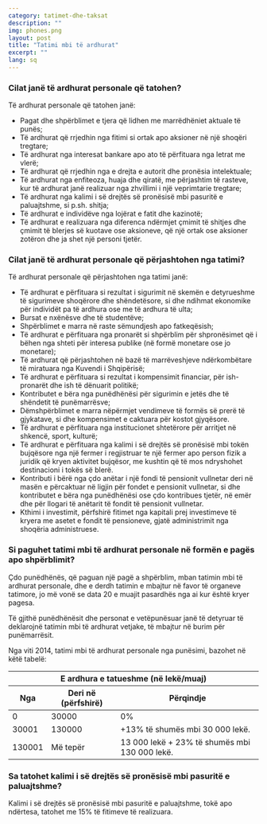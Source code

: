 ```yaml
---
category: tatimet-dhe-taksat
description: ""
img: phones.png
layout: post
title: "Tatimi mbi të ardhurat"
excerpt: ""
lang: sq
---
```

<script>
var data = { topics: [
  {
    title: "Cilat konsiderohen të ardhura personale?",
    text: function(){ return $("#part1").html(); }
  },
  {
    title: "Të ardhurat personale që përjashtohen nga tatimi",
    text: function(){ return $("#part2").html(); }
  },
  {
    title: "Tatimi mbi pagën dhe shpërblimin",
    text: function(){ return $("#part3").html(); }
  },
  {
    title: "Tatimi i kalimit të pronësisë",
    text: function(){ return $("#part4").html(); }
  }
]};
</script>

<div id="part1" class="hidden">
<h3>Cilat janë të ardhurat personale që tatohen?</h3>
Të ardhurat personale që tatohen janë:
<ul>
<li>Pagat dhe shpërblimet e tjera që lidhen me marrëdhëniet aktuale të punës;</li>
<li>Të ardhurat që rrjedhin nga fitimi si ortak apo aksioner në një shoqëri tregtare;</li>
<li>Të ardhurat nga interesat bankare apo ato të përfituara nga letrat me vlerë;</li>
<li>Të ardhurat që rrjedhin nga e drejta e autorit dhe pronësia intelektuale;</li>
<li>Të ardhurat nga enfiteoza, huaja dhe qiratë, me përjashtim të rasteve, kur të ardhurat janë realizuar nga zhvillimi i një veprimtarie tregtare;</li>
<li>Të ardhurat nga kalimi i së drejtës së pronësisë mbi pasuritë e paluajtshme, si p.sh. shitja;</li>
<li>Të ardhurat e individëve nga lojërat e fatit dhe kazinotë; </li>
<li>Të ardhurat e realizuara nga diferenca ndërmjet çmimit të shitjes dhe çmimit të blerjes së kuotave ose aksioneve, që një ortak ose aksioner zotëron dhe ja shet një personi tjetër.</li>
</ul>
</div>

<div id="part2" class="hidden">
<h3>Cilat janë të ardhurat personale që përjashtohen nga tatimi?</h3>
Të ardhurat personale që përjashtohen nga tatimi janë:
<ul>
<li>Të ardhurat e përfituara si rezultat i sigurimit në skemën e detyrueshme të sigurimeve shoqërore dhe shëndetësore, si dhe ndihmat ekonomike për individët pa të ardhura ose me të ardhura të ulta;</li>
<li>Bursat e nxënësve dhe të studentëve;</li>
<li>Shpërblimet e marra në raste sëmundjesh apo fatkeqësish;</li>
<li>Të ardhurat e përfituara nga pronarët si shpërblim për shpronësimet që i bëhen nga shteti për interesa publike (në formë monetare ose jo monetare);</li>
<li>Të ardhurat që përjashtohen në bazë të marrëveshjeve ndërkombëtare të miratuara nga Kuvendi i Shqipërisë;</li>
<li>Të ardhurat e përfituara si rezultat i kompensimit financiar, për ish-pronarët dhe ish të dënuarit politikë;</li>
<li>Kontributet e bëra nga punëdhënësi për sigurimin e jetës dhe të shëndetit të punëmarrësve;</li>
<li>Dëmshpërblimet e marra nëpërmjet vendimeve të formës së prerë të gjykatave, si dhe kompensimet e caktuara për kostot gjyqësore.</li>
<li>Të ardhurat e përfituara nga institucionet shtetërore për arritjet në shkencë, sport, kulturë;</li>
<li>Të ardhurat e përfituara nga kalimi i së drejtës së pronësisë mbi tokën bujqësore nga një fermer i regjistruar te një fermer apo person fizik a juridik që kryen aktivitet bujqësor, me kushtin që të mos ndryshohet destinacioni i tokës së blerë.</li>
<li>Kontributi i bërë nga çdo anëtar i një fondi të pensionit vullnetar deri në masën e përcaktuar në ligjin për fondet e pensionit vullnetar, si dhe kontributet e bëra nga punëdhënësi ose çdo kontribues tjetër, në emër dhe për llogari të anëtarit të fondit të pensionit vullnetar.</li>
<li>Kthimi i investimit, përfshirë fitimet nga kapitali prej investimeve të kryera me asetet e fondit të pensioneve, gjatë administrimit nga shoqëria administruese.</li>
</ul>
</div>

<div id="part3" class="hidden">
<h3>Si paguhet tatimi mbi të ardhurat personale në formën e pagës apo shpërblimit?</h3>
<p>Çdo punëdhënës, që paguan një pagë a shpërblim, mban tatimin mbi të ardhurat personale, dhe e derdh tatimin e mbajtur në favor të organeve tatimore, jo më vonë se data 20 e muajit pasardhës nga ai kur është kryer pagesa.</p>
<p>Të gjithë punëdhënësit dhe personat e vetëpunësuar janë të detyruar të deklarojnë tatimin mbi të ardhurat vetjake, të mbajtur në burim për punëmarrësit.</p>
<p>Nga viti 2014, tatimi mbi të ardhurat personale nga punësimi, bazohet në këtë tabelë:</p>
<table>
<thead>
<tr><th colspan="3" class="text-center">E ardhura e tatueshme (në lekë/muaj)</th></tr>
<tr><th>Nga</th><th>Deri në (përfshirë)</th><th>Përqindje</th></tr>
</thead>
<tbody>
<tr><td>0</td><td>30000</td><td>0%</td></tr>
<tr><td>30001</td><td>130000</td><td>+13% të shumës mbi 30 000 lekë.</td></tr>
<tr><td>130001</td><td>Më tepër</td><td>13 000 lekë + 23% të shumës mbi 130 000 lekë.</td></tr>
</tbody>
</table>
</div>

<div id="part4" class="hidden">
<h3>Sa tatohet kalimi i së drejtës së pronësisë mbi pasuritë e paluajtshme?</h3>
Kalimi i së drejtës së pronësisë mbi pasuritë e paluajtshme, tokë apo ndërtesa, tatohet me 15% të fitimeve të realizuara.
</div>

<div class="post-content"></div>
